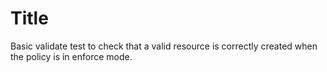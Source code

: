 # Title

Basic validate test to check that a valid resource is correctly created when the policy is in enforce mode.
